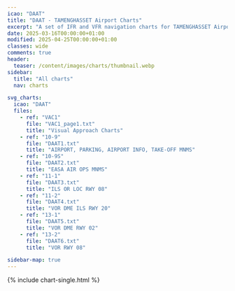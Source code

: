 ```yaml
---
icao: "DAAT" 
title: "DAAT - TAMENGHASSET Airport Charts"
excerpt: "A set of IFR and VFR navigation charts for TAMENGHASSET Airport"
date: 2025-03-16T00:00:00+01:00
modified: 2025-04-25T00:00:00+01:00
classes: wide
comments: true
header:
  teaser: /content/images/charts/thumbnail.webp
sidebar:
  title: "All charts"
  nav: charts

svg_charts:
  icao: "DAAT"
  files:
    - ref: "VAC1"
      file: "VAC1_page1.txt"
      title: "Visual Approach Charts"
    - ref: "10-9"
      file: "DAAT1.txt"
      title: "AIRPORT, PARKING, AIRPORT INFO, TAKE-OFF MNMS"
    - ref: "10-9S"
      file: "DAAT2.txt"
      title: "EASA AIR OPS MNMS"
    - ref: "11-1"
      file: "DAAT3.txt"
      title: "ILS OR LOC RWY 08"
    - ref: "11-2"
      file: "DAAT4.txt"
      title: "VOR DME ILS RWY 20"
    - ref: "13-1"
      file: "DAAT5.txt"
      title: "VOR DME RWY 02"
    - ref: "13-2"
      file: "DAAT6.txt"
      title: "VOR RWY 08"

sidebar-map: true
---
```


{% include chart-single.html %}
